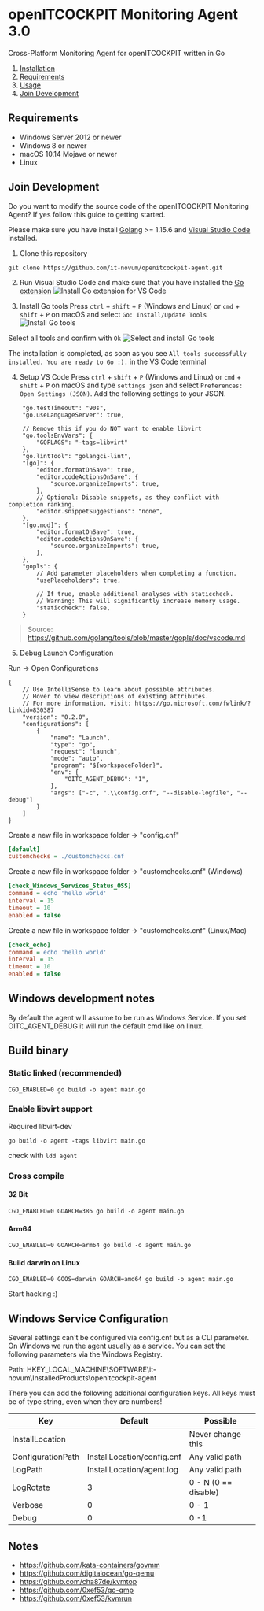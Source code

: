 # openITCOCKPIT Monitoring Agent 3.0
Cross-Platform Monitoring Agent for openITCOCKPIT written in Go

1. [Installation](#Installation)
2. [Requirements](#Requirements)
3. [Usage](#Usage)
4. [Join Development](#Join-Development)

## Requirements

- Windows Server 2012 or newer
- Windows 8 or newer
- macOS 10.14 Mojave or newer
- Linux

## Join Development

Do you want to modify the source code of the openITCOCKPIT Monitoring Agent? If yes follow this guide to getting started. 

Please make sure you have install [Golang](https://golang.org/) >= 1.15.6 and [Visual Studio Code](https://code.visualstudio.com/) installed.

1. Clone this repository
```
git clone https://github.com/it-novum/openitcockpit-agent.git
```

2. Run Visual Studio Code and make sure that you have installed the [Go extension](https://marketplace.visualstudio.com/items?itemName=golang.Go)
![Install Go extension for VS Code](docs/images/vscode_golang_ext.jpg)

3. Install Go tools
Press `ctrl` + `shift` + `P` (Windows and Linux) or `cmd` + `shift` + `P` on macOS and select `Go: Install/Update Tools`
![Install Go tools](docs/images/vscode_install_go_tools.png)

Select all tools and confirm with `Ok`
![Select and install Go tools](docs/images/vscode_install_all_go_tools.png)

The installation is completed, as soon as you see `All tools successfully installed. You are ready to Go :).` in the VS Code terminal

4. Setup VS Code
Press `ctrl` + `shift` + `P` (Windows and Linux) or `cmd` + `shift` + `P` on macOS and type `settings json` and select `Preferences: Open Settings (JSON)`.
Add the following settings to your JSON.
```JS
    "go.testTimeout": "90s",
    "go.useLanguageServer": true,
    
    // Remove this if you do NOT want to enable libvirt
    "go.toolsEnvVars": {
        "GOFLAGS": "-tags=libvirt"
    },
    "go.lintTool": "golangci-lint",
    "[go]": {
        "editor.formatOnSave": true,
        "editor.codeActionsOnSave": {
            "source.organizeImports": true,
        },
        // Optional: Disable snippets, as they conflict with completion ranking.
        "editor.snippetSuggestions": "none",
    },
    "[go.mod]": {
        "editor.formatOnSave": true,
        "editor.codeActionsOnSave": {
            "source.organizeImports": true,
        },
    },
    "gopls": {
        // Add parameter placeholders when completing a function.
        "usePlaceholders": true,

        // If true, enable additional analyses with staticcheck.
        // Warning: This will significantly increase memory usage.
        "staticcheck": false,
    }
```
> Source: https://github.com/golang/tools/blob/master/gopls/doc/vscode.md

5. Debug Launch Configuration

Run -> Open Configurations
```JS
{
    // Use IntelliSense to learn about possible attributes.
    // Hover to view descriptions of existing attributes.
    // For more information, visit: https://go.microsoft.com/fwlink/?linkid=830387
    "version": "0.2.0",
    "configurations": [
        {
            "name": "Launch",
            "type": "go",
            "request": "launch",
            "mode": "auto",
            "program": "${workspaceFolder}",
            "env": {
                "OITC_AGENT_DEBUG": "1",
            },
            "args": ["-c", ".\\config.cnf", "--disable-logfile", "--debug"]
        }
    ]
}
```

Create a new file in workspace folder -> "config.cnf"
```ini
[default]
customchecks = ./customchecks.cnf
```

Create a new file in workspace folder -> "customchecks.cnf" (Windows)

```ini
[check_Windows_Services_Status_OSS]
command = echo 'hello world'
interval = 15
timeout = 10
enabled = false
```

Create a new file in workspace folder -> "customchecks.cnf" (Linux/Mac)

```ini
[check_echo]
command = echo 'hello world'
interval = 15
timeout = 10
enabled = false
```

## Windows development notes

By default the agent will assume to be run as Windows Service. If you set OITC_AGENT_DEBUG it will run the default cmd like on linux.

## Build binary
### Static linked (recommended)
```
CGO_ENABLED=0 go build -o agent main.go
``` 

### Enable libvirt support

Required libvirt-dev

```
go build -o agent -tags libvirt main.go
```

check with `ldd agent` 

### Cross compile

#### 32 Bit
```
CGO_ENABLED=0 GOARCH=386 go build -o agent main.go
```

#### Arm64
```
CGO_ENABLED=0 GOARCH=arm64 go build -o agent main.go
```

#### Build darwin on Linux
```
CGO_ENABLED=0 GOOS=darwin GOARCH=amd64 go build -o agent main.go
```

Start hacking :)

## Windows Service Configuration

Several settings can't be configured via config.cnf but as a CLI parameter. On Windows we run the agent usually as a service. You can set the following parameters via the Windows Registry.

Path: HKEY_LOCAL_MACHINE\SOFTWARE\it-novum\InstalledProducts\openitcockpit-agent

There you can add the following additional configuration keys. All keys must be of type string, even when they are numbers!

| Key | Default | Possible|
| ----|---------| --------|
| InstallLocation |  | Never change this |
| ConfigurationPath | InstallLocation/config.cnf | Any valid path |
| LogPath | InstallLocation/agent.log | Any valid path |
| LogRotate | 3 | 0 - N (0 == disable) |
| Verbose | 0 | 0 - 1 |
| Debug | 0 | 0 -1 |


## Notes
- https://github.com/kata-containers/govmm
- https://github.com/digitalocean/go-qemu
- https://github.com/cha87de/kvmtop
- https://github.com/0xef53/go-qmp
- https://github.com/0xef53/kvmrun
